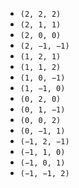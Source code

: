 - ``(2, 2, 2)``
- ``(2, 1, 1)``
- ``(2, 0, 0)``
- ``(2, −1, −1)``
- ``(1, 2, 1)``
- ``(1, 1, 2)``
- ``(1, 0, −1)``
- ``(1, −1, 0)``
- ``(0, 2, 0)``
- ``(0, 1, −1)``
- ``(0, 0, 2)``
- ``(0, −1, 1)``
- ``(−1, 2, −1)``
- ``(−1, 1, 0)``
- ``(−1, 0, 1)``
- ``(−1, −1, 2)``